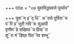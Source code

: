 +++
title = "०७ युवामिद्ध्यवसे पूर्व्याय"

+++
युवा᳓म् इ᳓द् धि᳓ अ᳓वसे पूर्विया᳓य  
प᳓रि प्र᳓भूती गवि᳓षः सुआपी  
वृणीम᳓हे सखिया᳓य प्रिया᳓य  
शू᳓रा मं᳓हिष्ठा पित᳓रेव शम्भू᳓